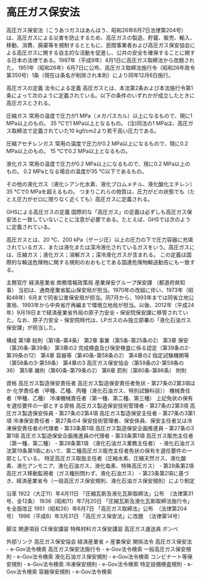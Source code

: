 # 高圧ガス保安法

高圧ガス保安法（こうあつガスほあんほう、昭和26年6月7日法律第204号）は、高圧ガスによる災害を防止するため、高圧ガスの製造、貯蔵、販売、輸入、移動、消費、廃棄等を規制するとともに、民間事業者および高圧ガス保安協会による高圧ガスに関する自主的な活動を促進し、公共の安全を確保することに関する日本の法律である。1997年（平成9年）4月1日に高圧ガス取締法から改題された。
1951年（昭和26年）6月7日に公布、高圧ガス取締法施行令（昭和26年政令第350号）1条（現在は条名が削除され本則）により同年12月6日施行。

高圧ガスの定義
法令による定義
高圧ガスとは、本法第2条および本法施行令第1条によって次のように定義されている。以下の条件のいずれかが成立したときに高圧ガスとされる。

圧縮ガス
常用の温度で圧力が1 MPa（メガパスカル）以上になるもので、現に1 MPa以上のもの。
35 ℃で1 MPa以上となるもの。
(注)同法の1 MPaは、高圧ガス取締法で定義されていた10 kgf/cm2より若干高い圧力である。

圧縮アセチレンガス
常用の温度で圧力が0.2 MPa以上になるもので、現に0.2 MPa以上のもの。
15 ℃で0.2 MPa以上となるもの。

液化ガス
常用の温度で圧力が0.2 MPa以上になるもので、現に0.2 MPa以上のもの。
0.2 MPaとなる場合の温度が35 ℃以下であるもの。

その他の液化ガス（液化シアン化水素、液化ブロムメチル、液化酸化エチレン）
35 ℃で0 MPaを超えるもの。
つまりこれらの物質は、圧力がどの状態でも（たとえ圧力がゼロに限りなく近くても）高圧ガスに定義される。

GHSによる高圧ガスの定義
国際的な「高圧ガス」の定義は必ずしも高圧ガス保安法と一致していないことに注意が必要である。たとえば、GHSでは次のように定義されている。　

高圧ガスとは、20 ℃、200 kPa（ゲージ圧）以上の圧力の下で圧力容器に充填されているガス、または液化または深冷液化されているガスをいう。高圧ガスには、圧縮ガス；液化ガス；溶解ガス；深冷液化ガスが含まれる。
この定義は国際的な輸送危険物に関する規則のおおもとである国連危険物輸送勧告にも一致する。

主務官庁
経済産業省
商務情報政策局 産業保安グループ保安課
（都道府県知事）
当初は、通商産業省鉱山保安局が担当。1970年の改組に伴い、1973年（昭和48年）6月まで同省公害保安局が担当。同7月から、1993年までは同省立地公害局、1993年から中央省庁再編まで環境立地局が担当。以後、2012年（平成24年）9月19日まで経済産業省外局の原子力安全・保安院保安課に移管されていた。なお、原子力安全・保安院時代は、LPガスのみ独立部署の「液化石油ガス保安課」が担当した。

構成
第1章 総則（第1条-第4条）
第2章 事業（第5条-第25条の2）
第3章 保安（第26条-第39条）
第3章の2 完成検査及び保安検査に係る認定（第39条の2-第39条の12）
第4章 容器等（第40条-第58条の2）
第4章の2 指定試験機関等（第58条の3-第59条）
第4章の3 高圧ガス保安協会（第59条の2-第59条の36）
第5章 雑則（第60条-第79条の2）
第6章 罰則（第80条-第86条）
附則

資格
高圧ガス製造保安責任者
高圧ガス製造保安責任者免状 - 第27条の2第3項ほか
化学責任者（甲種、乙種、丙種（液化石油ガス、特別試験科目））
機械責任者（甲種、乙種）
冷凍機械責任者（第一種、第二種、第三種）
上記免状の保有を選任要件の一部とする資格
高圧ガス製造保安技術管理者 - 第27条の2第3項
高圧ガス製造保安係員 - 第27条の2第4項
高圧ガス製造保安主任者 - 第27条の3第1項
冷凍保安責任者 - 第27条の4
保安技術管理者、保安係員、保安主任者又は冷凍保安責任者の代理者 - 第33条第1項
高圧ガス製造保安企画推進員 - 第27条の3第1項
高圧ガス製造保安企画推進員の代理者 - 第33条第1項
高圧ガス販売主任者（第一種、第二種） - 第28条第1項
（液化石油ガス業務主任者） - 液化石油ガス法第19条第1項において、第二種高圧ガス販売主任者免状の保有を選任要件の一部としている。
特定高圧ガス取扱主任者（圧縮水素、圧縮天然ガス、液化酸素、液化アンモニア、液化石油ガス、液化塩素、特殊高圧ガス） - 第28条第2項
高圧ガス移動監視者（ガス種別問わず、液化石油ガス） - 第23条第2項に基づき、経済産業省令（一般高圧ガス保安規則、液化石油ガス保安規則）により制定

沿革
1922（大正11）年4月11日 「圧縮瓦斯及液化瓦斯取締法」公布　（法律第31号、全12条）
1936（昭和11）年7月20日 「圧縮瓦斯及液化瓦斯取締法施行令」を全面改正
1951（昭和26）年6月7日 「高圧ガス取締法」公布　（法律第204号）
1996（平成8）年3月31日 「高圧ガス保安法」に改題　（法律第14号）

脚注
関連項目
CE保安講習
特殊材料ガス保安講習
高圧ガス運送員
ボンベ

外部リンク
高圧ガス保安協会
経済産業省 > 産業保安
関係法令
高圧ガス保安法 - e-Gov法令検索
高圧ガス保安法施行令 - e-Gov法令検索
一般高圧ガス保安規則 - e-Gov法令検索
液化石油ガス保安規則 - e-Gov法令検索
コンビナート等保安規則 - e-Gov法令検索
冷凍保安規則 - e-Gov法令検索
特定設備検査規則 - e-Gov法令検索
容器保安規則 - e-Gov法令検索